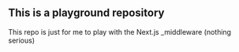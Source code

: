 ## This is a playground repository

This repo is just for me to play with the Next.js _middleware (nothing serious)